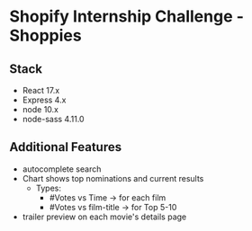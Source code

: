# Shopify Internship Challenge - Shoppies

## Stack
- React 17.x
- Express 4.x
- node 10.x
- node-sass 4.11.0

## Additional Features
- autocomplete search
- Chart shows top nominations and current results
  - Types:
    - #Votes vs Time -> for each film
    - #Votes vs film-title -> for Top 5-10
- trailer preview on each movie's details page

